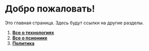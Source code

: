 # Добро пожаловать!

Это главная страница. Здесь будут ссылки на другие разделы.

1. [**Все о технологиях**](/Frontier_main/Technology/Tech-Navigation.md)
2. [**Все о псионике**](/Frontier_main/Psyonics/Psyonics-navigation)
3. [**Политика**](/Frontier_main/Politics/Politics-navigation)